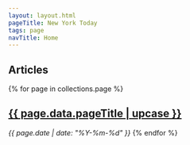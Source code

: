 ```yaml
---
layout: layout.html
pageTitle: New York Today
tags: page
navTitle: Home
---
```


## Articles

{% for page in collections.page %}
<h2><a href="{{ page.url }}">{{ page.data.pageTitle | upcase }}</a></h2>
<em>{{ page.date | date: "%Y-%m-%d" }}</em>
{% endfor %}